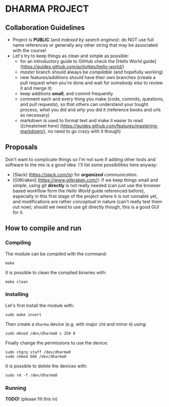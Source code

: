 # DHARMA PROJECT

## Collaboration Guidelines

- Project is **PUBLIC** (and *indexed by search engines*): do NOT use full name references or generally any other string that may be associated with the course!
- Let's try to keep things as clean and simple as possible:
  * for an introductory guide to GitHub check the [Hello World guide] (https://guides.github.com/activities/hello-world/)
  * *master* branch should always be *compilable* (and hopefully working)
  * new features/additions should have their own branches (create a pull request when you're done and wait for *somebody else* to review it and merge it)
  * keep additions **small**, and commit frequently
  * comment each and every thing you make (code, commits, questions, and pull requests), so that others can understand your tought process, *what* you did and *why* you did it (reference books and urls as necessary)
  * markdown is used to format text and make it easier to read ([cheatsheet here] (https://guides.github.com/features/mastering-markdown/), no need to go crazy with it though)


## Proposals

Don't want to complicate things so I'm not sure if adding other tools and software to the mix is a good idea.
I'll list some possibilities here anyway:
- [Slack] (https://slack.com/is) for *__organized__ communication*.
- [GitKraken] (https://www.gitkraken.com/): if we keep things small and simple, using git **directly** is not really needed (can just use the browser based workflow form the *Hello World* guide referenced before), especially in this first stage of the project where it is not runnable yet, and modifications are rather *conceptual* in nature (can't really test them out now); should we need to use git directly though, this is a good GUI for it.

## How to compile and run

### Compiling

The module can be *compiled* with the command:

```shell
make
```

It is possible to clean the compiled binaries with:

```shell
make clean
```


### Installing

Let's first install the module with:

```shell
sudo make insert
```

Then create a `dharma` device (e.g. with major `250` and minor `0`) using:

```shell
sudo mknod /dev/dharma0 c 250 0
```

Finally change the permissions to use the device:

```shell
sudo chgrp staff /dev/dharma0
sudo chmod 666 /dev/dharma0
```

It is possible to delete the devices with:

```shell
sudo rm -f /dev/dharma0
```


### Running

**TODO!** (please fill this in)
